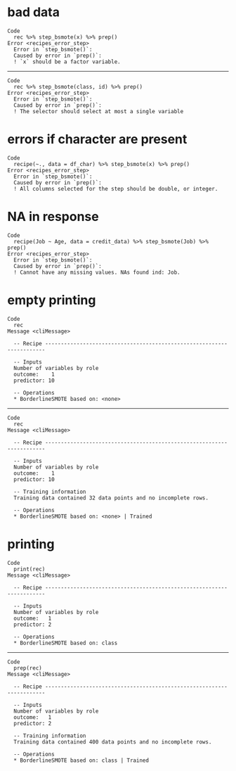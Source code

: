 # bad data

    Code
      rec %>% step_bsmote(x) %>% prep()
    Error <recipes_error_step>
      Error in `step_bsmote()`:
      Caused by error in `prep()`:
      ! `x` should be a factor variable.

---

    Code
      rec %>% step_bsmote(class, id) %>% prep()
    Error <recipes_error_step>
      Error in `step_bsmote()`:
      Caused by error in `prep()`:
      ! The selector should select at most a single variable

# errors if character are present

    Code
      recipe(~., data = df_char) %>% step_bsmote(x) %>% prep()
    Error <recipes_error_step>
      Error in `step_bsmote()`:
      Caused by error in `prep()`:
      ! All columns selected for the step should be double, or integer.

# NA in response

    Code
      recipe(Job ~ Age, data = credit_data) %>% step_bsmote(Job) %>% prep()
    Error <recipes_error_step>
      Error in `step_bsmote()`:
      Caused by error in `prep()`:
      ! Cannot have any missing values. NAs found ind: Job.

# empty printing

    Code
      rec
    Message <cliMessage>
      
      -- Recipe ----------------------------------------------------------------------
      
      -- Inputs 
      Number of variables by role
      outcome:    1
      predictor: 10
      
      -- Operations 
      * BorderlineSMOTE based on: <none>

---

    Code
      rec
    Message <cliMessage>
      
      -- Recipe ----------------------------------------------------------------------
      
      -- Inputs 
      Number of variables by role
      outcome:    1
      predictor: 10
      
      -- Training information 
      Training data contained 32 data points and no incomplete rows.
      
      -- Operations 
      * BorderlineSMOTE based on: <none> | Trained

# printing

    Code
      print(rec)
    Message <cliMessage>
      
      -- Recipe ----------------------------------------------------------------------
      
      -- Inputs 
      Number of variables by role
      outcome:   1
      predictor: 2
      
      -- Operations 
      * BorderlineSMOTE based on: class

---

    Code
      prep(rec)
    Message <cliMessage>
      
      -- Recipe ----------------------------------------------------------------------
      
      -- Inputs 
      Number of variables by role
      outcome:   1
      predictor: 2
      
      -- Training information 
      Training data contained 400 data points and no incomplete rows.
      
      -- Operations 
      * BorderlineSMOTE based on: class | Trained

